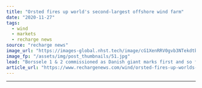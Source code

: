 ```yaml
---
title: "Orsted fires up world's second-largest offshore wind farm"
date: "2020-11-27"
tags: 
  - wind
  - markets
  - recharge news
source: "recharge news"
image_url: "https://images-global.nhst.tech/image/cG1XenRRV0gvb3NTekdtbFFXL1NMVHliZzlrRERwbC9XeEJTSktFa2xSRT0=/nhst/binary/30364447868aff61f024d926aea3884b"
image_fp: "/assets/img/post_thumbnails/51.jpg"
lead: "Borssele 1 & 2 commissioned as Danish giant marks first and so far only major project in Dutch waters"
article_url: "https://www.rechargenews.com/wind/orsted-fires-up-worlds-second-largest-offshore-wind-farm/2-1-920406"
---
```


---

